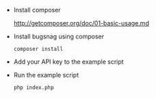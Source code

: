 -   Install composer

    <http://getcomposer.org/doc/01-basic-usage.md>

-   Install bugsnag using composer

    ```shell
    composer install
    ```

-   Add your API key to the example script
-   Run the example script

    ```shell
    php index.php
    ```
